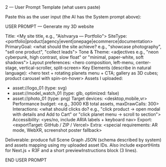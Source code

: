 2 — User Prompt Template (what users paste)

Paste this as the user input (the AI has the System prompt above):

USER PROMPT — Generate my 3D website

Title: <My site title, e.g., "Aishvarya — Portfolio">
SiteType: <portfolio|product|agency|event|onepage|ecommerce|documentation>
PrimaryGoal: <what should the site achieve? e.g., "showcase photography", "sell one product", "collect leads">
Tone & Theme: <adjectives e.g., "neon cyberpunk, high contrast, slow float" or "minimal, paper-white, soft shadows">
Layout preferences: <hero composition, left-menu, center-stage, vertical-scroller, split-screen>
Key Elements (describe in natural language): <hero text + rotating planets menu + CTA; gallery as 3D cubes; product carousel with spin-on-hover>
Assets I uploaded:
  - asset://logo_01 (type: svg)
  - asset://model_watch_01 (type: glb, optimized: false)
  - asset://photo_01 (type: png)
Target devices: <desktop,mobile,vr>
Performance budget: <e.g., 3000 KB total assets, maxDrawCalls: 300>
Interactions: <what should clicks do? e.g., "click product → open modal with details and Add to Cart" or "click planet menu → scroll to section">
Accessibility: <yes/no, include ARIA labels + keyboard nav>
Export: <exportTarget: GitHub / ZIP / Vercel>
Extra: <special requirements: AR mode, WebXR, screenshot poster fallback>

Deliverable: produce full Scene Graph JSON (schema described by system) and assets mapping using my uploaded asset IDs. Also include exportHints for Next.js + R3F and a short previewInstructions block (3 lines).

END USER PROMPT